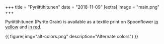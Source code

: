 +++
title = "Pyriittihitunen"
date = "2018-11-09"
[extra]
image = "main.png"
+++

Pyriittihitunen (Pyrite Grain) is available as a textile print on Spoonflower [in yellow](https://www.spoonflower.com/designs/8100949-pyrite-grain-by-moellikkae) and [in red](https://www.spoonflower.com/designs/12437162-pyrite-grain-by-moellikkae).

{{
    figure(
        img="alt-colors.png"
        description="Alternate colors")
}}
